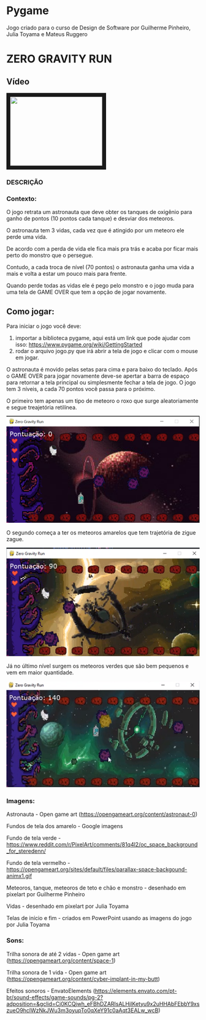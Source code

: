 # Pygame
Jogo criado para o curso de Design de Software por Guilherme Pinheiro, Julia Toyama e Mateus Ruggero

# ZERO GRAVITY RUN  

## Vídeo

<a href="https://www.youtube.com/watch?v=Yk1_LwBBA24" target="_blank"><img src="http://img.youtube.com/vi/YOUTUBE_VIDEO_ID_HERE/0.jpg" 
width="240" height="180" border="10" /></a>

### DESCRIÇÃO

### Contexto: 

O jogo retrata um astronauta que deve obter os tanques de oxigênio para ganho de pontos (10 pontos cada tanque) e desviar dos meteoros. 

O astronauta tem 3 vidas, cada vez que é atingido por um meteoro ele perde uma vida.

De acordo com a perda de vida ele fica mais pra trás e acaba por ficar mais perto do monstro que o persegue. 

Contudo, a cada troca de nível (70 pontos) o astronauta ganha uma vida a mais e volta a estar um pouco mais para frente.

Quando perde todas as vidas ele é pego pelo monstro e o jogo muda para uma tela de GAME OVER que tem a opção de jogar novamente. 

## Como jogar: 

Para iniciar o jogo você deve:
1.  importar a biblioteca pygame, aqui está um link que pode ajudar com isso: https://www.pygame.org/wiki/GettingStarted 
2. rodar o arquivo jogo.py que irá abrir a tela de jogo e clicar com o mouse em jogar. 

O astronauta é movido pelas setas para cima e para baixo do teclado. 
Após o GAME OVER para jogar novamente deve-se apertar a barra de espaço para retornar a tela principal ou simplesmente fechar a tela de jogo.
O jogo tem 3 níveis, a cada 70 pontos você passa para o próximo. 

O primeiro tem apenas um tipo de meteoro o roxo que surge aleatoriamente e segue treajetória retilínea.

![alt text](imagens/Nivel1.png)

O segundo começa a ter os meteoros amarelos que tem trajetória de zigue zague. 

![alt text](imagens/Nivel2.png)

Já no último nível surgem os meteoros verdes que são bem pequenos e vem em maior quantidade. 

![alt text](imagens/Nivel3.png)

### Imagens:
Astronauta - Open game art (https://opengameart.org/content/astronaut-0)

Fundos de tela dos amarelo - Google imagens

Fundo de tela verde - https://www.reddit.com/r/PixelArt/comments/81q4l2/oc_space_background_for_steredenn/

Fundo de tela vermelho - https://opengameart.org/sites/default/files/parallax-space-backgound-animx1.gif

Meteoros, tanque, meteoros de teto e chão e monstro - desenhado em pixelart por Guilherme Pinheiro

Vidas - desenhado em pixelart por Julia Toyama 

Telas de início e fim - criados em PowerPoint usando as imagens do jogo por Julia Toyama 

### Sons:
Trilha sonora de até 2 vidas - Open game art (https://opengameart.org/content/space-1)

Trilha sonora de 1 vida - Open game art (https://opengameart.org/content/cyber-implant-in-my-butt)

Efeitos sonoros - EnvatoElements (https://elements.envato.com/pt-br/sound-effects/game-sounds/pg-2?adposition=&gclid=Cj0KCQjwh_eFBhDZARIsALHjIKetyu9x2uHHAbFEbbY9xszueO9hclWzNkJWu3m3oyupTo0qXeY91c0aAqt3EALw_wcB)
